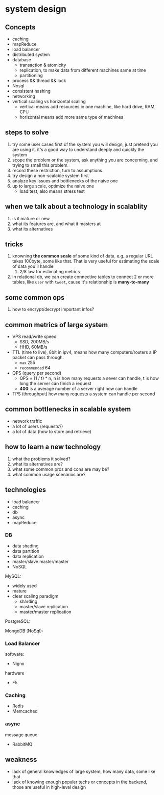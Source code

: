 # system design

## Concepts 

- caching
- mapReduce
- load balancer
- distributed system
- database
    - transaction & atomicity
    - replication, to make data from different machines same at time
    - partitioning 
- process && thread && lock
- Nosql
- consistent hashing
- networking
- vertical scaling vs horizontal scaling
    - vertical means add resources in one machine, like hard drive, RAM, CPU
    - horizontal means add more same type of machines

## steps to solve

1. try some user cases first of the system you will design, just pretend you are using it. it's a good way to understand deeply and quickly the system
2. scope the problem or the system, ask anything you are concerning, and trying to small this problem.
3. record these restriction, turn to assumptions
4. try design a non-scalable system first
5. analyze key issues and bottlenecks of the naive one
6. up to large scale, optimize the naive one
    - load test, also means stress test

## when we talk about a technology in scalablity

1. is it mature or new
2. what its features are, and what it masters at
3. what its alternatives

## tricks

1. knowning **the common scale** of some kind of data, e.g. a regular URL takes 100byte, some like that. That is very useful for estimating the scale of data you'll handle
    1. 2/8 law for estimating metrics
2. in relational db, we can create connective tables to connect 2 or more tables, like `user` with `tweet`, cause it's relationship is **many-to-many**
## some common ops

1. how to encrypt/decrypt important infos?

## common metrics of large system

- VPS read/write speed
    - SSD, 200MB/s
    - HHD, 60MB/s
- TTL (time to live), 8bit in ipv4, means how many computers/routers a IP packet can pass through. 
    - `max` 255
    - `recommended` 64
- QPS (query per second)
    - QPS = (1 / t) * n, n is how many requests a sever can handle, t is how long the server can finish a request
    - **400** is a average number of a server right now can handle
- TPS (throughput) how many requests a system can handle per second

## common bottlenecks in scalable system

- network traffic
- a lot of users (requests?)
- a lot of data (how to store and retrieve)

## how to learn a new technology

1. what the problems it solved?
2. what its alternatives are?
3. what some common pros and cons are may be?
4. what common usage scenarios are?

## technologies

- load balancer
- caching
- db
- async
- mapReduce

### DB

- data shading
- data partition
- data replication
- master/slave master/master
- NoSQL

MySQL:

- widely used
- mature
- clear scaling paradigm
    - sharding
    - master/slave replication
    - master/master replication

PostgreSQL:

MongoDB (NoSql):

### Load Balancer

software:

- Nignx

hardware

- F5

### Caching

- Redis
- Memcached

### async

message queue:

- RabbitMQ

## weakness

- lack of general knowledges of large system, how many data, some like that
- lack of knowing enough popular techs or concepts in the backend, those are useful in high-level design